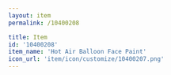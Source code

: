 ```yaml
---
layout: item
permalink: /10400208

title: Item
id: '10400208'
item_name: 'Hot Air Balloon Face Paint'
icon_url: 'item/icon/customize/10400207.png'
---
```

